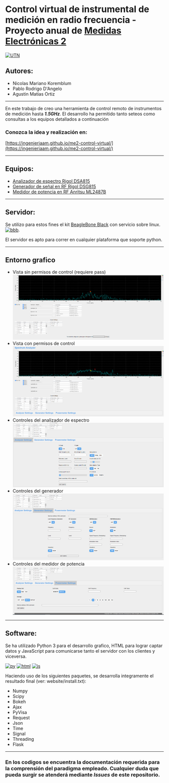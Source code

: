 # Control virtual de instrumental de medición en radio frecuencia - Proyecto anual de [Medidas Electrónicas 2](http://www.electron.frba.utn.edu.ar/materias.php?cod=95-0458#marca)
[![UTN](https://actividades.frba.utn.edu.ar/imagenes/logo-con-margenes.jpg)](https://www.frba.utn.edu.ar/)

## Autores:
- Nicolas Mariano Koremblum 
- Pablo Rodrigo D'Angelo 
- Agustin Matias Ortiz 
_______________________________________

En este trabajo de creo una herramienta de control remoto de instrumentos de medición hasta ***1.5GHz***.
El desarrollo ha permitido tanto seteos como consultas a los equipos detallados a continuación

### Conozca la idea y realización en:
[https://ingenieriaam.github.io/me2-control-virtual/](https://ingenieriaam.github.io/me2-control-virtual/)
_______________________________________
## Equipos:
- [Analizador de espectro Rigol DSA815](https://www.rigolna.com/products/spectrum-analyzers/dsa800/)
- [Generador de señal en RF Rigol DSG815](https://www.rigolna.com/products/rf-signal-generators/dsg800/)
- [Medidor de potencia en RF Anritsu ML2487B](https://www.anritsu.com/en-us/test-measurement/products/ml2487b)

_______________________________________
## Servidor:
Se utilizo para estos fines el kit [BeagleBone Black](https://beagleboard.org/black) con servicio sobre linux.
[![bbb](https://beagleboard.org/static/ti/product_detail_black_sm.jpg)](https://beagleboard.org/black).

El servidor es apto para correr en cualquier plataforma que soporte python.

_______________________________________
## Entorno grafico
- Vista sin permisos de control (requiere pass) ![inicial_sin](./info/alumno_sin_permisos.png)
- Vista con permisos de control ![inicial_con](./info/con_permisos_init.png)
- Controles del analizador de espectro ![AE](./info/analizer_set.png)
- Controles del generador ![GEN](./info/generator_set.png)
- Controles del medidor de potencia ![PM](./info/PM_set.png)

_______________________________________
## Software:

Se ha utilizado Python 3 para el desarrollo grafico, HTML para lograr captar datos y JavaScript para comunicarse tanto el servidor con los clientes y viceversa.

[![py](https://www.python.org/static/img/python-logo.png)](https://www.python.org/)
[![html](https://upload.wikimedia.org/wikipedia/commons/thumb/6/61/HTML5_logo_and_wordmark.svg/230px-HTML5_logo_and_wordmark.svg.png)](https://developer.mozilla.org/es/docs/Web/HTML)
[![js](https://www.espai.es/blog/wp-content/uploads/2015/11/acb_art01_00.png)](https://www.javascript.com/)


Haciendo uso de los siguientes paquetes, se desarrolla integramente el resultado final (ver: website/install.txt):

- Numpy
- Scipy
- Bokeh
- Ajax
- PyVisa
- Request
- Json
- Time
- Signal
- Threading
- Flask

______________________________
### En los codigos se encuentra la documentación requerida para la comprensión del paradigma empleado. Cualquier duda que pueda surgir se atenderá mediante ***Issues*** de este repositorio.


